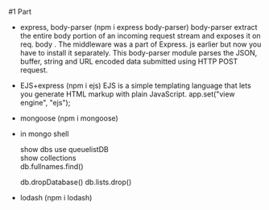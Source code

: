 #1 Part

- express, body-parser (npm i express body-parser)
  body-parser extract the entire body portion of an incoming request stream and exposes it on req. body . The middleware was a part of Express. js earlier but now you have to install it separately. This body-parser module parses the JSON, buffer, string and URL encoded data submitted using HTTP POST request.

- EJS+express (npm i ejs)
  EJS is a simple templating language that lets you generate HTML markup with plain JavaScript.
  app.set("view engine", "ejs");

- mongoose (npm i mongoose)

- in mongo shell

  show dbs use queuelistDB  
  show collections  
  db.fullnames.find()

  db.dropDatabase()
  db.lists.drop()

- lodash (npm i lodash)
